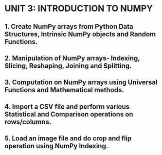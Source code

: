 # UNIT 3: INTRODUCTION TO NUMPY 
## 1. Create NumPy arrays from Python Data Structures, Intrinsic NumPy objects and Random Functions. 
## 2. Manipulation of NumPy arrays- Indexing, Slicing, Reshaping, Joining and Splitting. 
## 3. Computation on NumPy arrays using Universal Functions and Mathematical methods. 
## 4. Import a CSV file and perform various Statistical and Comparison operations on rows/columns. 
## 5. Load an image file and do crop and flip operation using NumPy Indexing. 
